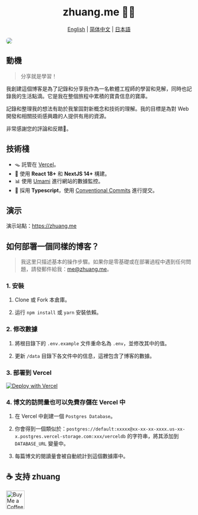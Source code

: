 <h1 align="center">zhuang.me 🧑‍💻</h1>

<div align="center">

[English](./README.md) | [简体中文](./README_zh-CN.md) | [日本語](./README_ja.md)

</div>

<img style="border-radius: 6px" src="./public/static/images/home_page.webp">

## 動機

> 分享就是學習！

我創建這個博客是為了記錄和分享我作為一名軟體工程師的學習和見解，同時也記錄我的生活點滴。它是我在整個旅程中累積的寶貴信息的寶庫。

記錄和整理我的想法有助於我鞏固對新概念和技術的理解。我的目標是為對 Web 開發和相關技術感興趣的人提供有用的資源。

非常感謝您的評論和反饋🍻。

## 技術棧

- 🪤 託管在 [Vercel](https://vercel.com/)。
- 🧱 使用 **React 18+** 和 **NextJS 14+** 構建。
- 📊 使用 [Umami](https://umami.is/) 進行網站的數據監控。
- 🎉 採用 **Typescript**，使用 [Conventional Commits](https://www.conventionalcommits.org/) 進行提交。

## 演示

演示站點：<https://zhuang.me>

## 如何部署一個同樣的博客？

> 我这里只描述基本的操作步驟。如果你是零基礎或在部署過程中遇到任何問題，請發郵件給我：me@zhuang.me。

### 1. 安裝

1. Clone 或 Fork 本倉庫。

2. 运行 `npm install` 或 `yarn` 安裝依賴。

### 2. 修改數據

1. 將根目錄下的 `.env.example` 文件重命名為 `.env`，並修改其中的值。

2. 更新 `/data` 目錄下各文件中的信息，這裡包含了博客的數據。

### 3. 部署到 Vercel

[![Deploy with Vercel](https://vercel.com/button)](https://vercel.com/new/clone?repository-url=https%3A%2F%2Fgithub.com%2Fmk965%2Fzhuang.me&env=NEXT_PUBLIC_GISCUS_REPO,NEXT_PUBLIC_GISCUS_REPOSITORY_ID,NEXT_PUBLIC_GISCUS_CATEGORY,NEXT_PUBLIC_GISCUS_CATEGORY_ID,NEXT_UMAMI_ID,SPOTIFY_CLIENT_ID,SPOTIFY_CLIENT_SECRET,SPOTIFY_REFRESH_TOKEN,DATABASE_URL,GITHUB_API_TOKEN&envDescription=Giscus%5CUmami%5CSpotify%5CData%5CGithub&envLink=https%3A%2F%2Fgithub.com%2Fmk965%2Fzhuang.me%2Fblob%2Fmain%2F.env.example&project-name=zhuang-me-blog&repository-name=zhuang-me-blog&demo-title=zhuang.me&demo-description=zhuang's%20blog%20-%20zhuang's%20coding%20journey&demo-url=https%3A%2F%2Fwww.zhuang.me%2F&demo-image=https%3A%2F%2Fwww.zhuang.me%2Fstatic%2Fimages%2Fhome_page.webp)

### 4. 博文的訪問量也可以免費存儲在 Vercel 中

1. 在 Vercel 中創建一個 `Postgres Database`。

2. 你會得到一個類似於：`postgres://default:xxxxx@xx-xx-xx-xxxx.us-xx-x.postgres.vercel-storage.com:xxx/verceldb` 的字符串，將其添加到 `DATABASE_URL` 變量中。

3. 每篇博文的閱讀量會被自動統計到這個數據庫中。

## ☕️ 支持 zhuang

<a href='https://ko-fi.com/P5P2ZV7NP' target='_blank'><img height='50' style='border:0px;height:50px;' src='https://storage.ko-fi.com/cdn/kofi2.png?v=3' border='0' alt='Buy Me a Coffee at ko-fi.com' /></a>
